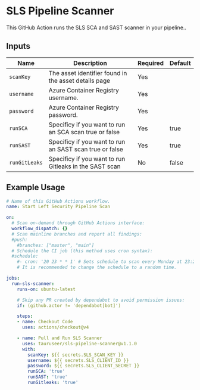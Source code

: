 # SLS Pipeline Scanner

This GitHub Action runs the SLS SCA and SAST scanner in your pipeline..

## Inputs

| Name            | Description                                                | Required | Default             |
|-----------------|------------------------------------------------------------|----------|---------------------|
| `scanKey`       | The asset identifier found in the asset details page       | Yes      |                     |
| `username`      | Azure Container Registry username.                         | Yes      |                     |
| `password`      | Azure Container Registry password.                         | Yes      |                     |
| `runSCA`        | Specificy if you want to run an SCA scan true or false     | Yes      | true                |
| `runSAST`       | Specificy if you want to run an SAST scan true or false    | Yes      | true                |
| `runGitLeaks`   | Specificy if you want to run Gitleaks in the SAST scan     | No       | false               |

## Example Usage

```yaml
# Name of this GitHub Actions workflow.
name: Start Left Security Pipeline Scan

on:
  # Scan on-demand through GitHub Actions interface:
  workflow_dispatch: {}
  # Scan mainline branches and report all findings:
  #push:
    #branches: ["master", "main"]
  # Schedule the CI job (this method uses cron syntax):
  #schedule:
    #- cron: '20 23 * * 1' # Sets schedule to scan every Monday at 23:20 UTC.
    # It is recommended to change the schedule to a random time.

jobs:
  run-sls-scanner:
    runs-on: ubuntu-latest

    # Skip any PR created by dependabot to avoid permission issues:
    if: (github.actor != 'dependabot[bot]')

    steps:
    - name: Checkout Code
      uses: actions/checkout@v4

    - name: Pull and Run SLS Scanner
      uses: tauruseer/sls-pipeline-scanner@v1.1.0
      with:
        scanKey: ${{ secrets.SLS_SCAN_KEY }}
        username: ${{ secrets.SLS_CLIENT_ID }}
        password: ${{ secrets.SLS_CLIENT_SECRET }}
        runSCA: 'true'
        runSAST: 'true'
        runGitleaks: 'true'
